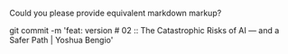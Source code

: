Could you please provide equivalent markdown markup?

git commit -m 'feat: version # 02 :: The Catastrophic Risks of AI — and a Safer Path | Yoshua Bengio'